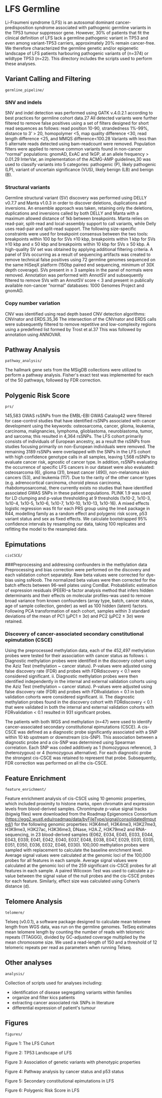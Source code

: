 # LFS Germline #

Li-Fraumeni syndrome (LFS) is an autosomal dominant cancer-predisposition syndrome associated with pathogenic germline variants in the TP53 tumour suppressor gene. However, 30% of patients that fit the clinical definition of LFS lack a germline pathogenic variant in TP53 and even among variant-TP53 carriers, approximately 20% remain cancer-free. We therefore characterized the germline genetic and/or epigenetic landscape of LFS patients harbouring pathogenic variants of (n=374) or wildtype TP53 (n=22). This directory includes the scripts used to perform these analyses.

## Variant Calling and Filtering ##

    germline_pipeline/

### SNV and indels ###
SNV and indel detection was performed using GATK v.4.0.2.1 according to best practices for germline cohort data.27 All detected variants were further filtered to remove false positives using a set of filters designed for short read sequences as follows: read position 10-90, strandedness 1%-99%, distance to 3’ > 20, homopolymer <5, map quality difference <30, read length difference <25, and MMQS difference<100.28 Variants with less than 5 alternate reads detected using bam-readcount were removed. Population filters were applied to remove common variants found in non-cancer “normal” populations: gnomAD, ExAC and 1kGP, at an allele frequency > 0.01.29 InterVar, an implementation of the ACMG-AMP guidelines,30 was used to classify variants into 5 categories: pathogenic (P), likely pathogenic (LP), variant of uncertain significance (VUS), likely benign (LB) and benign (B). 

### Structural variants ###
Germline structural variant (SV) discovery was performed using DELLY v0.7.7 and Manta v1.0.3 in order to discover deletions, duplications and inversions. An ensemble approach was taken, retaining only the deletions, duplications and inversions called by both DELLY and Manta with a maximum allowed distance of 1kb between breakpoints. Manta relies on read-pair, split-read and local-assembly support to call variants, while Delly uses read-pair and split-read support. The following size-specific constraints were used for breakpoint consensus between the two tools: breakpoints within 100 bp for SVs ≤10 kbp, breakpoints within 1 kbp for SVs ≥10 kbp and ≤ 50 kbp and breakpoints within 10 kbp for SVs ≥ 50 kbp. A high-quality SV set was obtained by applying additional filtering criteria. A panel of SVs occurring as a result of sequencing artifacts was created to remove technical false positives using 72 germline genomes sequenced on the same HiSeqX platform (150bp paired end sequencing, minimum of 30X depth coverage). SVs present in ≥ 3 samples in the panel of normals were removed. Annotation was performed with AnnotSV and subsequently filtered to remove SVs with an AnnotSV score < 3 and present in publically available non-cancer “normal” databases: 1000 Genomes Project and gnomAD.

### Copy number variation ###
CNV was identified using read depth based CNV detection algorithms: CNVnator and ERDS.35,36 The intersection of the CNVnator and ERDS calls were subsequently filtered to remove repetitive and low-complexity regions using a predefined list formed by Trost et al.37 This was followed by annotation using ANNOVAR.

## Pathway Analysis ##

    pathway_analysis/

The hallmark gene sets from the MSigDB collections were utilized to perform a pathway analysis. Fisher's exact test was implemented for each of the 50 pathways, followed by FDR correction.

## Polygenic Risk Score ##

    prs/

145,583 GWAS rsSNPs from the EMBL-EBI GWAS Catalog42 were filtered for case-control studies that have identified rsSNPs associated with cancer development using the keywords: osteosarcoma, cancer, glioma, leukemia, carcinoma, malignancies, lymphoma, glioblastoma, neuroblastoma, tumor, and sarcoma; this resulted in 4,364 rsSNPs. The LFS cohort primarily consists of individuals of European ancestry, as a result the rsSNPs from studies focusing primarily on non-European individuals were removed. The remaining 3189 rsSNPs were overlapped with the SNPs in the LFS cohort with high confidence genotype calls in all samples, leaving 1,568 rsSNPs to evaluate cancer risk, agnostic of cancer type. In addition, rsSNPs evaluating the occurrence of specific LFS cancers in our dataset were also evaluated: osteosarcoma (6), glioma (31), breast cancer (490), non-melanoma skin cancers (53), and leukemia (117). Due to the rarity of the other cancer types (e.g. adrenocortical carcinoma, choroid plexus carcinoma, rhabdomyosarcoma), there currently exists no studies that have identified associated GWAS SNPs in these patient populations. PLINK 1.9 was used for LD clumping and p-value thresholding at 9 thresholds (1x10-2, 1x10-3, 1x10-4, 1x10-5, 1x10-6, 1x10-7, 1x10-10, 1x10-13, 1x10-16). A mixed effects logistic regression was fit for each PRS group using the lme4 package in R44, modelling family as a random effect and polygenic risk score, p53 variant status and sex as fixed effects. We calculate bootstrapped 95% confidence intervals by resampling our data, taking 100 replicates and refitting the model to the resampled data.


## Epimutations ##

    cisCSCE/

###Preprocessing and addressing confounders in the methylation data
Preprocessing and bias correction were performed on the discovery and each validation cohort separately. Raw beta values were corrected for dye-bias using ssNoob. The normalized beta values were then corrected for the batch effects between 96-well plates using ComBat. Probabilistic estimation of expression residuals (PEER)–a factor analysis method that infers hidden determinants and their effects on molecular profiles–was used to remove broad variance from known confounders (array type, batch, cancer status, age of sample collection, gender) as well as 100 hidden (latent) factors. Following PCA transformation of each cohort, samples within 3 standard deviations of the mean of PC1 (μPC1 ± 3σ) and PC2 (μPC2 ± 3σ) were retained. 

### Discovery of cancer-associated secondary constitutional epimutation (CSCE) ###

Using the preprocessed methylation data, each of the 452,497 methylation probes were tested for their association with cancer status as follows:
i. Diagnostic methylation probes were identified in the discovery cohort using the Aziz Test (methylation ~ cancer status). P-values were adjusted using false discovery rate (FDR) and probes with FDRdiscovery < 0.1 were considered significant.
ii. Diagnostic methylation probes were then identified independently in the internal and external validation cohorts using the Aziz Test (methylation ~ cancer status). P-values were adjusted using false discovery rate (FDR) and probes with FDRvalidation < 0.1 in both validation cohorts were considered significant. 
iii. The diagnostic methylation probes found in the discovery cohort with FDRdiscovery < 0.1 that were validated in both the internal and external validation cohorts with FDRvalidation < 0.1 resulted in 931 significant probes. 

The patients with both WGS and methylation (n=47) were used to identify cancer-associated secondary constitutional epimutations (CSCE). A cis-CSCE was defined as a diagnostic probe significantly associated with a SNP within 10 kb upstream or downstream (cis-SNP). This association between a diagnostic probe and a cis-SNP was determined using Spearman correlation. Each SNP was coded additively as 1 (homozygous reference), 3 (heterozygous) or 4 (homozygous alternative). For each diagnostic probe the strongest cis-CSCE was retained to represent that probe. Subsequently, FDR correction was performed on all the cis-CSCE.

## Feature Enrichment ##

    feature_enrichment/

Feature enrichment analysis of cis-CSCE using 10 genomic properties, which included proximity to histone marks, open chromatin and expression levels from blood-derived samples. ChromImpute p-value signal tracks (bigwig files) were downloaded from the Roadmap Epigenomics Consortium (https://egg2.wustl.edu/roadmap/data/byFileType/signal/consolidatedImputed/) for the following genomic properties: H3K4me1, H3K4me3, H3K27me3, H3K9me3, H3K27ac, H3K36me3, DNase, H2A.Z, H3K79me2 and RNA-sequencing, in 23 blood-derived samples (E062, E034, E045, E033, E044, E043, E039, E041, E042, E040, E037, E048, E038, E047, E029, E031, E035, E051, E050, E036, E032, E046, E030). 100,000 methylation probes were sampled with replacement to calculate the baseline enrichment level. Average signal values were calculated at the genomic loci of the 100,000 probes for all features in each sample. Average signal values were calculated at the genomic loci of the 259 significant cis-CSCE probes for all features in each sample. A paired Wilcoxon Test was used to calculate a p-value between the signal value of the null probes and the cis-CSCE probes for each feature. Similarly, effect size was calculated using Cohen’s distance (d).

## Telomere Analysis ##

    telomere/

Telseq (v0.0.1), a software package designed to calculate mean telomere length from WGS data, was run on the germline genomes. TelSeq estimates mean telomere length by counting the number of reads with telomeric repeats (TTAGGG), divided by GC-adjusted coverage multiplied by the mean chromosome size. We used a read-length of 150 and a threshold of 12 telomeric repeats per read as parameters when running Telseq. 

## Other analyses ##

    analysis/

Collection of scripts used for analyses including:

- identification of disease segregating variants within families
- organize and filter kics patients
- extracting cancer associated risk SNPs in literature
- differential expression of patient's tumour

## Figures ##

    figures/

Figure 1: The LFS Cohort

Figure 2: TP53 Landscape of LFS

Figure 3: Association of genetic variants with phenotypic properties

Figure 4: Pathway analysis by cancer status and p53 status

Figure 5: Secondary constitutional epimutations in LFS

Figure 6: Polygenic Risk Score in LFS

